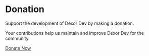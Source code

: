 # Donation

Support the development of Dexor Dev by making a donation.

Your contributions help us maintain and improve Dexor Dev for the community.

[Donate Now](https://buy.stripe.com/8wMdTC3Uk7QzaoU3cf)
